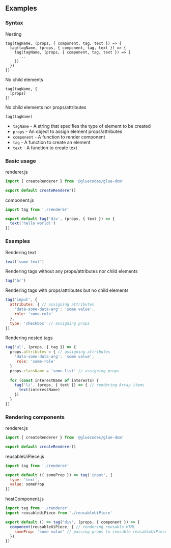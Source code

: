 ## Examples

### Syntax

Nesting

```
tag(tagName, (props, { component, tag, text }) => { 
  tag(tagName, (props, { component, tag, text }) => { 
    tag(tagName, (props, { component, tag, text }) => { 
      ...
    })
  })
})
```

No child elements

```
tag(tagName, {
  [props]
})
```

No child elements nor props/attributes
```
tag(tagName)
```

- `tagName` - A string that specifies the type of element to be created 
- `props` - An object to assign element props/attributes
- `component` - A function to render component
- `tag` - A function to create an element
- `text` - A function to create text

### Basic usage

renderer.js

```javascript
import { createRenderer } from '@gluecodes/glue-dom'

export default createRenderer()
```

component.js
```javascript
import tag from './renderer'

export default tag('div', (props, { text }) => {
  text('hello world!')
}) 
```

### Examples

Rendering text

```javascript
text('some text')
```

Rendering tags without any props/attributes nor child elements

```javascript
tag('br')
```

Rendering tags with props/attributes but no child elements

```javascript
tag('input', {
  attributes: { // assigning attributes
    'data-some-data-arg': 'some value',
    role: 'some-role'
  },
  type: 'checkbox' // assigning props
})
```

Rendering nested tags

```javascript
tag('ul', (props, { tag }) => {
  props.attributes = { // assigning attributes
    'data-some-data-arg': 'some value',
     role: 'some-role'
  }
  props.className = 'some-list' // assigning props
    
  for (const interestName of interests) {
    tag('li', (props, { text }) => { // rendering Array items
      text(interestName)
    })
  }  
})
```

### Rendering components

renderer.js

```javascript
import { createRenderer } from '@gluecodes/glue-dom'

export default createRenderer()
```

reusableUiPiece.js

```javascript
import tag from './renderer'

export default ({ someProp }) => tag('input', {
  type: 'text',
  value: someProp
})
```

hostComponent.js

```javascript
import tag from './renderer'
import reusableUiPiece from './reusableUiPiece'

export default () => tag('div', (props, { component }) => {
  component(reusableUiPiece, { // rendering reusable HTML
    someProp: 'some value' // passing props to reusable reusableUiPiece() function
  })  
})
```
